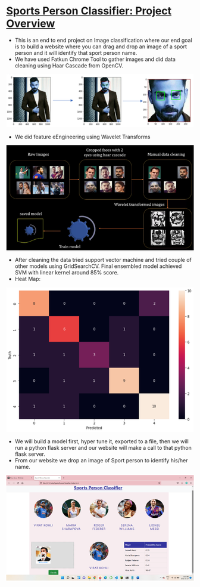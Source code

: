 # [Sports Person Classifier: Project Overview](https://github.com/KrutikaDesai02/SportsPersonClassifier)
* This is an end to end project on Image classification where our end goal is to build a website where you can drag and drop an image of a sport person and it will identify that sport person name.
* We have used Fatkun Chrome Tool to gather images and did data cleaning using Haar Cascade from OpenCV.

 ![](/images/virat1.png)
* We did feature eEngineering using Wavelet Transforms

 ![](/images/virat2.png)

* After cleaning the data tried support vector machine and tried couple of other models using GridSearchCV. Final ensembled model achieved SVM with linear kernel around 85% score.
*  Heat Map: 

 ![](/images/index.png)
 
* We will build a model first, hyper tune it, exported to a file, then we will run a python flask server and our website will make a call to that python flask server. 
* From our website we drop an image of Sport person to identify his/her name.

 ![](/images/virat5.png)
